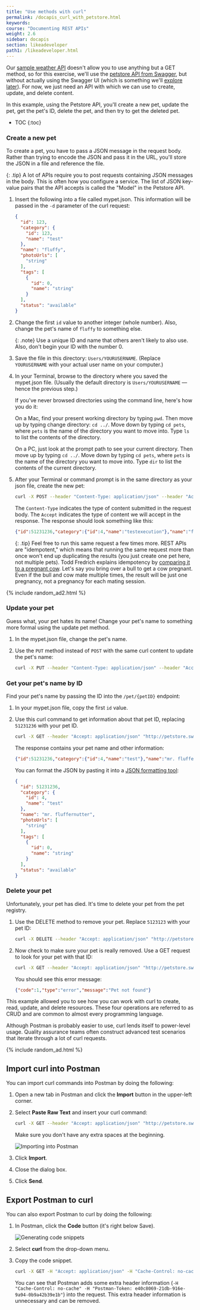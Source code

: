 ```yaml
---
title: "Use methods with curl"
permalink: /docapis_curl_with_petstore.html
keywords:
course: "Documenting REST APIs"
weight: 2.6
sidebar: docapis
section: likeadeveloper
path1: /likeadeveloper.html
---
```


Our [sample weather API](docapis_scenario_for_using_weather_api.html) doesn't allow you to use anything but a GET method, so for this exercise, we'll use the [petstore API from Swagger](http://petstore.swagger.io/), but without actually using the Swagger UI (which is something we'll [explore later](pubapis_swagger_intro.html)). For now, we just need an API with which we can use to create, update, and delete content.

In this example, using the Petstore API, you'll create a new pet, update the pet, get the pet's ID, delete the pet, and then try to get the deleted pet.

* TOC
{:toc}

### Create a new pet

To create a pet, you have to pass a JSON message in the request body. Rather than trying to encode the JSON and pass it in the URL, you'll store the JSON in a file and reference the file.

{: .tip}
A lot of APIs require you to post requests containing JSON messages in the body. This is often how you configure a service. The list of JSON key-value pairs that the API accepts is called the "Model" in the Petstore API.

1.  Insert the following into a file called mypet.json. This information will be passed in the `-d` parameter of the curl request:

    ```json
    {
      "id": 123,
      "category": {
        "id": 123,
        "name": "test"
      },
      "name": "fluffy",
      "photoUrls": [
        "string"
      ],
      "tags": [
        {
          "id": 0,
          "name": "string"
        }
      ],
      "status": "available"
    }
    ```

2.  Change the first `id` value to another integer (whole number). Also, change the pet's name of `fluffy` to something else.

    {: .note}
    Use a unique ID and name that others aren't likely to also use. Also, don't begin your ID with the number 0.

3.  Save the file in this directory: `Users/YOURUSERNAME`. (Replace `YOURUSERNAME` with your actual user name on your computer.)
4.  In your Terminal, browse to the directory where you saved the mypet.json file. (Usually the default directory is `Users/YOURUSERNAME` &mdash; hence the previous step.)

    If you've never browsed directories using the command line, here's how you do it:

    On a Mac, find your present working directory by typing `pwd`. Then move up by typing change directory: `cd ../`. Move down by typing `cd pets`, where `pets` is the name of the directory you want to move into. Type `ls` to list the contents of the directory.

    On a PC, just look at the prompt path to see your current directory. Then move up by typing `cd ../`. Move down by typing `cd pets`, where `pets` is the name of the directory you want to move into. Type `dir` to list the contents of the current directory.

3.  After your Terminal or command prompt is in the same directory as your json file, create the new pet:

    ```bash
    curl -X POST --header "Content-Type: application/json" --header "Accept: application/json" -d @mypet.json "http://petstore.swagger.io/v2/pet"
    ```

    The `Content-Type` indicates the type of content submitted in the request body. The `Accept` indicates the type of content we will accept in the response. The response should look something like this:

    ```json
    {"id":51231236,"category":{"id":4,"name":"testexecution"},"name":"fluffernutter","photoUrls":["string"],"tags":[{"id":0,"name":"string"}],"status":"available"}
    ```

    {: .tip}
    Feel free to run this same request a few times more. REST APIs are \"idempotent,\" which means that running the same request more than once won't end up duplicating the results (you just create one pet here, not multiple pets). Todd Fredrich explains idempotency by [comparing it to a pregnant cow](http://www.restapitutorial.com/lessons/idempotency.html). Let's say you bring over a bull to get a cow pregnant. Even if the bull and cow mate multiple times, the result will be just one pregnancy, not a pregnancy for each mating session.

{% include random_ad2.html %}

### Update your pet

Guess what, your pet hates its name! Change your pet's name to something more formal using the update pet method.

1.  In the mypet.json file, change the pet's name.
2.  Use the `PUT` method instead of `POST` with the same curl content to update the pet's name:

    ```bash
    curl -X PUT --header "Content-Type: application/json" --header "Accept: application/json" -d @mypet.json "http://petstore.swagger.io/v2/pet"
    ```

### Get your pet's name by ID

Find your pet's name by passing the ID into the `/pet/{petID}` endpoint:

1.  In your mypet.json file, copy the first `id` value.
2.  Use this curl command to get information about that pet ID, replacing `51231236` with your pet ID.

    ```bash
    curl -X GET --header "Accept: application/json" "http://petstore.swagger.io/v2/pet/51231236"
    ```

    The response contains your pet name and other information:

    ```json
    {"id":51231236,"category":{"id":4,"name":"test"},"name":"mr. fluffernutter","photoUrls":["string"],"tags":[{"id":0,"name":"string"}],"status":"available"}
    ```

    You can format the JSON by pasting it into a [JSON formatting tool](http://jsonprettyprint.com/):

    ```json
    {
      "id": 51231236,
      "category": {
        "id": 4,
        "name": "test"
      },
      "name": "mr. fluffernutter",
      "photoUrls": [
        "string"
      ],
      "tags": [
        {
          "id": 0,
          "name": "string"
        }
      ],
      "status": "available"
    }
    ```

### Delete your pet

Unfortunately, your pet has died. It's time to delete your pet from the pet registry.

1.  Use the DELETE method to remove your pet. Replace `5123123` with your pet ID:

    ```bash
    curl -X DELETE --header "Accept: application/json" "http://petstore.swagger.io/v2/pet/5123123"
    ```

2.  Now check to make sure your pet is really removed. Use a GET request to look for your pet with that ID:

    ```bash
    curl -X GET --header "Accept: application/json" "http://petstore.swagger.io/v2/pet/5123123"
    ```

    You should see this error message:

    ```json
    {"code":1,"type":"error","message":"Pet not found"}
    ```

This example allowed you to see how you can work with curl to create, read, update, and delete resources. These four operations are referred to as CRUD and are common to almost every programming language.

Although Postman is probably easier to use, curl lends itself to power-level usage. Quality assurance teams often construct advanced test scenarios that iterate through a lot of curl requests.

{% include random_ad.html %}

## Import curl into Postman

You can import curl commands into Postman by doing the following:

1.  Open a new tab in Postman and click the **Import** button in the upper-left corner.
2.  Select **Paste Raw Text** and insert your curl command:

    ```bash
    curl -X GET --header "Accept: application/json" "http://petstore.swagger.io/v2/pet/5123123"
    ```

    Make sure you don't have any extra spaces at the beginning.

    <img src="images/postmanimport.png" class="small" alt="Importing into Postman" />


3.  Click **Import**.
4.  Close the dialog box.
5.  Click **Send**.

## Export Postman to curl

You can also export Postman to curl by doing the following:

1.  In Postman, click the **Code** button (it's right below Save).

    <img class="medium" src="images/postmangeneratecodesnippet.png" alt="Generating code snippets" />

2.  Select **curl** from the drop-down menu.
3.  Copy the code snippet.

    ```bash
    curl -X GET -H "Accept: application/json" -H "Cache-Control: no-cache" -H "Postman-Token: e40c8069-21db-916e-9a94-0b9a42b39e1b" 'http://petstore.swagger.io/v2/pet/5123123'
    ```

    You can see that Postman adds some extra header information (`-H "Cache-Control: no-cache" -H "Postman-Token: e40c8069-21db-916e-9a94-0b9a42b39e1b"`) into the request. This extra header information is unnecessary and can be removed.
